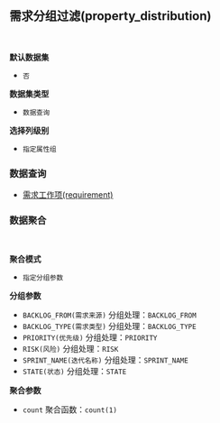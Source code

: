 ## 需求分组过滤(property_distribution) <!-- {docsify-ignore-all} -->



<br>
<p class="panel-title"><b>默认数据集</b></p>

* `否`

<p class="panel-title"><b>数据集类型</b></p>

* `数据查询`

<p class="panel-title"><b>选择列级别</b></p>

* `指定属性组`




### 数据查询
  * [需求工作项(requirement)](module/ProjMgmt/work_item/query/requirement)

### 数据聚合

<br>
<p class="panel-title"><b>聚合模式</b></p>

* `指定分组参数`


<p class="panel-title"><b>分组参数</b></p>

* `BACKLOG_FROM(需求来源)`  分组处理：`BACKLOG_FROM`
* `BACKLOG_TYPE(需求类型)`  分组处理：`BACKLOG_TYPE`
* `PRIORITY(优先级)`  分组处理：`PRIORITY`
* `RISK(风险)`  分组处理：`RISK`
* `SPRINT_NAME(迭代名称)`  分组处理：`SPRINT_NAME`
* `STATE(状态)`  分组处理：`STATE`

<p class="panel-title"><b>聚合参数</b></p>

* `count`  聚合函数：`count(1)`
